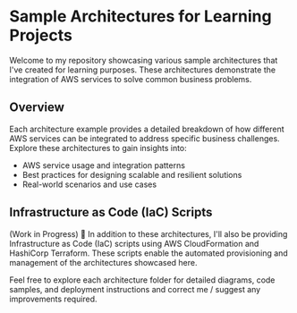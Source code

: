 # Sample Architectures for Learning Projects

Welcome to my repository showcasing various sample architectures that I've created for learning purposes. These architectures demonstrate the integration of AWS services to solve common business problems.

## Overview

Each architecture example provides a detailed breakdown of how different AWS services can be integrated to address specific business challenges. Explore these architectures to gain insights into:

- AWS service usage and integration patterns
- Best practices for designing scalable and resilient solutions
- Real-world scenarios and use cases

## Infrastructure as Code (IaC) Scripts

(Work in Progress) 🚧 In addition to these architectures, I'll also be providing Infrastructure as Code (IaC) scripts using AWS CloudFormation and HashiCorp Terraform. These scripts enable the automated provisioning and management of the architectures showcased here.

Feel free to explore each architecture folder for detailed diagrams, code samples, and deployment instructions and correct me / suggest any improvements required.
